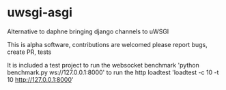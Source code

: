 # uwsgi-asgi

Alternative to daphne bringing django channels to uWSGI

This is alpha software, contributions are welcomed please report bugs, create PR, tests

It is included a test project
to run the websocket benchmark 'python benchmark.py ws://127.0.0.1:8000'
to run the http loadtest 'loadtest -c 10 -t 10 http://127.0.0.1:8000'

